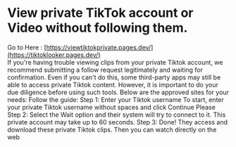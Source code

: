 # View private TikTok account or Video without following them.
Go to Here : [https://viewtiktokprivate.pages.dev/](https://tiktoklooker.pages.dev/)
<br>
If you're having trouble viewing clips from your private Tiktok account, we recommend submitting a follow request legitimately and waiting for confirmation. Even if you can't do this, some third-party apps may still be able to access private Tiktok content. However, it is important to do your due diligence before using such tools. Below are the approved sites for your needs: Follow the guide: Step 1: Enter your Tiktok username To start, enter your private Tiktok username without spaces and click Continue Please Step 2: Select the Wait option and their system will try to connect to it. This private account may take up to 60 seconds. Step 3: Done! They access and download these private Tiktok clips. Then you can watch directly on the web
